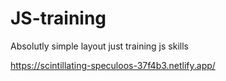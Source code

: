 # JS-training

Absolutly simple layout
just training js skills 

https://scintillating-speculoos-37f4b3.netlify.app/
